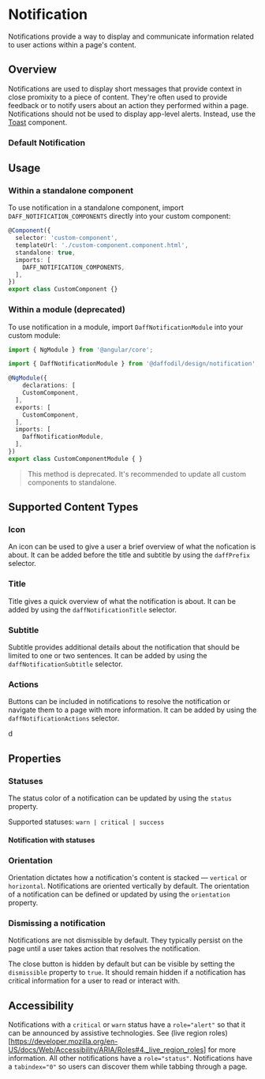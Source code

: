 # Notification
Notifications provide a way to display and communicate information related to user actions within a page's content.

## Overview
Notifications are used to display short messages that provide context in close promixity to a piece of content. They're often used to provide feedback or to notify users about an action they performed within a page. Notifications should not be used to display app-level alerts. Instead, use the [Toast](/libs/design/toast/README.md) component.

### Default Notification
<design-land-example-viewer-container example="default-notification"></design-land-example-viewer-container>

## Usage

### Within a standalone component
To use notification in a standalone component, import `DAFF_NOTIFICATION_COMPONENTS` directly into your custom component:

```ts
@Component({
  selector: 'custom-component',
  templateUrl: './custom-component.component.html',
  standalone: true,
  imports: [
    DAFF_NOTIFICATION_COMPONENTS,
  ],
})
export class CustomComponent {}
```

### Within a module (deprecated)
To use notification in a module, import `DaffNotificationModule` into your custom module:

```ts
import { NgModule } from '@angular/core';

import { DaffNotificationModule } from '@daffodil/design/notification';

@NgModule({
	declarations: [
    CustomComponent,
  ],
  exports: [
    CustomComponent,
  ],
  imports: [
    DaffNotificationModule,
  ],
})
export class CustomComponentModule { }
```

> This method is deprecated. It's recommended to update all custom components to standalone.

## Supported Content Types

### Icon
An icon can be used to give a user a brief overview of what the nofication is about. It can be added before the title and subtitle by using the <code>daffPrefix</code> selector.

### Title
Title gives a quick overview of what the notification is about. It can be added by using the `daffNotificationTitle` selector.

### Subtitle
Subtitle provides additional details about the notification that should be limited to one or two sentences. It can be added by using the `daffNotificationSubtitle` selector.

### Actions
Buttons can be included in notifications to resolve the notification or navigate them to a page with more information. It can be added by using the `daffNotificationActions` selector.

<design-land-example-viewer-container example="notification-with-actions"></design-land-example-viewer-container>d

## Properties

### Statuses
The status color of a notification can be updated by using the `status` property.

Supported statuses: `warn | critical | success`

#### Notification with statuses
<design-land-example-viewer-container example="notification-status"></design-land-example-viewer-container>

### Orientation
Orientation dictates how a notification's content is stacked — `vertical` or `horizontal`. Notifications are oriented vertically by default. The orientation of a notification can be defined or updated by using the `orientation` property.

<design-land-example-viewer-container example="notification-orientations"></design-land-example-viewer-container>

### Dismissing a notification
Notifications are not dismissible by default. They typically persist on the page until a user takes action that resolves the notification.

The close button is hidden by default but can be visible by setting the `dismissible` property to `true`. It should remain hidden if a notification has critical information for a user to read or interact with.

<design-land-example-viewer-container example="dismissible-notification"></design-land-example-viewer-container>

## Accessibility
Notifications with a `critical` or `warn` status have a `role="alert"` so that it can be announced by assistive technologies. See (live region roles)[https://developer.mozilla.org/en-US/docs/Web/Accessibility/ARIA/Roles#4._live_region_roles] for more information. All other notifications have a `role="status"`. Notifications have a `tabindex="0"` so users can discover them while tabbing through a page.